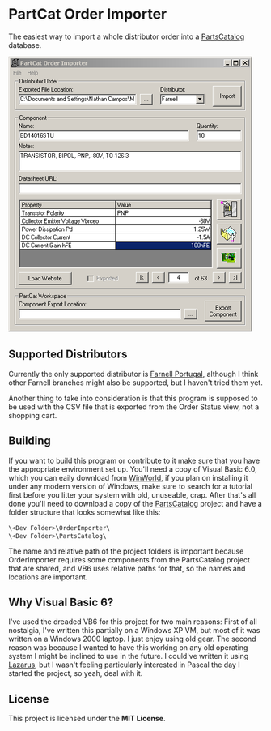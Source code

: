 # PartCat Order Importer

The easiest way to import a whole distributor order into a
[PartsCatalog](https://github.com/innoveworkshop/PartsCatalog) database.

![Screenshot](/Screenshots/2020-07-23.png)

## Supported Distributors

Currently the only supported distributor is
[Farnell Portugal](https://pt.farnell.com/), although I think other Farnell
branches might also be supported, but I haven't tried them yet.

Another thing to take into consideration is that this program is supposed to be
used with the CSV file that is exported from the Order Status view, not a
shopping cart.


## Building

If you want to build this program or contribute to it make sure that you have
the appropriate environment set up. You'll need a copy of Visual Basic 6.0,
which you can eaily download from [WinWorld](https://winworldpc.com/product/microsoft-visual-stu/60),
if you plan on installing it under any modern version of Windows, make sure to
search for a tutorial first before you litter your system with old, unuseable,
crap. After that's all done you'll need to download a copy of the
[PartsCatalog](https://github.com/innoveworkshop/PartsCatalog) project and have
a folder structure that looks somewhat like this:

    \<Dev Folder>\OrderImporter\
	\<Dev Folder>\PartsCatalog\

The name and relative path of the project folders is important because
OrderImporter requires some components from the PartsCatalog project that are
shared, and VB6 uses relative paths for that, so the names and locations are
important.


## Why Visual Basic 6?

I've used the dreaded VB6 for this project for two main reasons: First of all
nostalgia, I've written this partially on a Windows XP VM, but most of it was
written on a Windows 2000 laptop. I just enjoy using old gear. The second reason
was because I wanted to have this working on any old operating system I might be
inclined to use in the future. I could've written it using
[Lazarus](https://www.lazarus-ide.org/), but I wasn't feeling particularly
interested in Pascal the day I started the project, so yeah, deal with it.


## License

This project is licensed under the **MIT License**.

